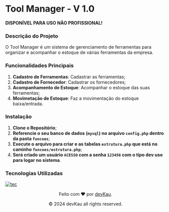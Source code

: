 # Tool Manager - V 1.0
**DISPONÍVEL PARA USO NÃO PROFISSIONAL!**

### Descrição do Projeto
O Tool Manager é um sistema de gerenciamento de ferramentas para organizar e acompanhar o estoque de várias ferramentas da empresa.

### Funcionalidades Principais
1. **Cadastro de Ferramentas**: Cadastrar as ferramentas;
2. **Cadastro de Fornecedor**: Cadastrar os fornecedores;
3. **Acompanhamento de Estoque**: Acompanhar o estoque das suas ferramentas;
4. **Movimetação de Estoque**: Faz a movimentação do estoque baixa/entrada.

### Instalação
1. **Clone o Repositório**;
2. **Referencie o seu banco de dados (`mysql`) no arquivo `config.php` dentro da pasta `funcoes`**;
3. **Execute o arquivo para criar e as tabelas `estrutura.php` que está no caminho `funcoes/estrutura.php`**;
4. **Será criado um usuário `ACESSO` com a senha `123456` com o tipo dev use para logar no sistema**.

### Tecnologias Utilizadas
[![tec](https://skillicons.dev/icons?i=php,html,css,js,mysql)](https://skillicons.dev)

<p align="center">Feito com ❤️ por <a href="https://devkau.com">devKau</a>.</p>
<p align="center">© 2024 devKau all rights reserved.</p>
